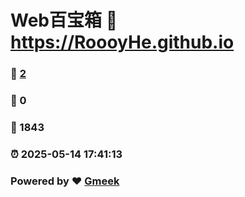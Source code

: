 # Web百宝箱 :link: https://RoooyHe.github.io 
### :page_facing_up: [2](https://RoooyHe.github.io/tag.html) 
### :speech_balloon: 0 
### :hibiscus: 1843 
### :alarm_clock: 2025-05-14 17:41:13 
### Powered by :heart: [Gmeek](https://github.com/Meekdai/Gmeek)
